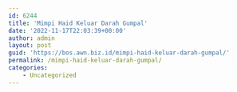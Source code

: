 ```yaml
---
id: 6244
title: 'Mimpi Haid Keluar Darah Gumpal'
date: '2022-11-17T22:03:39+00:00'
author: admin
layout: post
guid: 'https://bos.awn.biz.id/mimpi-haid-keluar-darah-gumpal/'
permalink: /mimpi-haid-keluar-darah-gumpal/
categories:
    - Uncategorized
---
```


